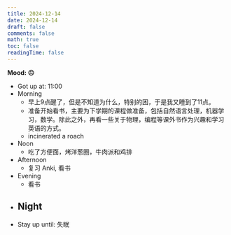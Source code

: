 ```yaml
---
title: 2024-12-14
date: 2024-12-14
draft: false
comments: false
math: true
toc: false
readingTime: false
---
```


**Mood: 😐**

- Got up at: 11:00
- Morning
	- 早上9点醒了，但是不知道为什么，特别的困，于是我又睡到了11点。
	- 准备开始看书，主要为下学期的课程做准备，包括自然语言处理，机器学习，数学。除此之外，再看一些关于物理，编程等课外书作为兴趣和学习英语的方式。
	- incinerated a roach
- Noon
	- 吃了方便面，烤洋葱圈，牛肉派和鸡排
- Afternoon
	- 复习 Anki, 看书
- Evening
	- 看书
- Night
	- 
- Stay up until: 失眠
